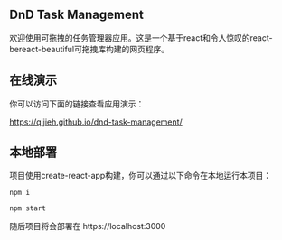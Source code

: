 ## DnD Task Management

欢迎使用可拖拽的任务管理器应用。这是一个基于react和令人惊叹的react-bereact-beautiful可拖拽库构建的网页程序。

## 在线演示

你可以访问下面的链接查看应用演示：

https://qijieh.github.io/dnd-task-management/

## 本地部署

项目使用create-react-app构建，你可以通过以下命令在本地运行本项目：

```shell
npm i
```

```shell
npm start
```

随后项目将会部署在 https://localhost:3000